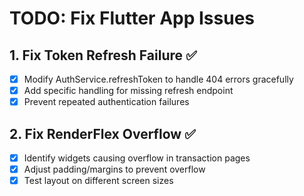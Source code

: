 # TODO: Fix Flutter App Issues

## 1. Fix Token Refresh Failure ✅
- [x] Modify AuthService.refreshToken to handle 404 errors gracefully
- [x] Add specific handling for missing refresh endpoint
- [x] Prevent repeated authentication failures

## 2. Fix RenderFlex Overflow ✅
- [x] Identify widgets causing overflow in transaction pages
- [x] Adjust padding/margins to prevent overflow
- [x] Test layout on different screen sizes
